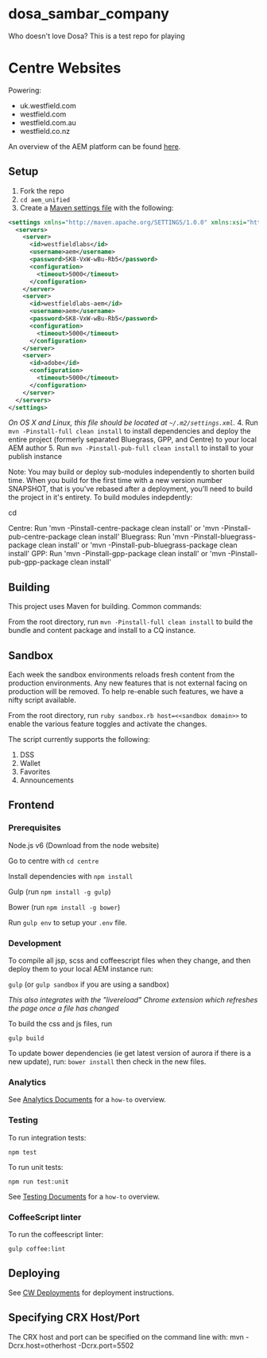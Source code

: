 # dosa_sambar_company
Who doesn't love Dosa? This is a test repo for playing

# Centre Websites

Powering:
* uk.westfield.com
* westfield.com
* westfield.com.au
* westfield.co.nz

An overview of the AEM platform can be found
[here](https://docs.adobe.com/docs/en/aem/6-0.html).

## Setup

1. Fork the repo
2. `cd aem_unified`
3. Create a [Maven settings file](http://maven.apache.org/settings.html) with the following:

  ```xml
  <settings xmlns="http://maven.apache.org/SETTINGS/1.0.0" xmlns:xsi="http://www.w3.org/2001/XMLSchema-instance" xsi:schemaLocation="http://maven.apache.org/SETTINGS/1.0.0 http://maven.apache.org/xsd/settings-1.0.0.xsd">
    <servers>
      <server>
        <id>westfieldlabs</id>
        <username>aem</username>
        <password>SK8-VxW-wBu-Rb5</password>
        <configuration>
          <timeout>5000</timeout>
        </configuration>
      </server>
      <server>
        <id>westfieldlabs-aem</id>
        <username>aem</username>
        <password>SK8-VxW-wBu-Rb5</password>
        <configuration>
          <timeout>5000</timeout>
        </configuration>
      </server>
      <server>
        <id>adobe</id>
        <configuration>
          <timeout>5000</timeout>
        </configuration>
      </server>
    </servers>
  </settings>
  ```

  *On OS X and Linux, this file should be located at `~/.m2/settings.xml`.*
4. Run `mvn -Pinstall-full clean install` to install dependencies and deploy the entire project (formerly separated Bluegrass, GPP, and Centre) to your local AEM author
5. Run `mvn -Pinstall-pub-full clean install` to install to your publish instance

Note: You may build or deploy sub-modules independently to shorten build time. When you build for the first time with a new version number SNAPSHOT, that is you've rebased after a deployment, you'll need to build the project in it's entirety. To build modules indepdently:

cd <sub-module-dir>

Centre: Run 'mvn -Pinstall-centre-package clean install' or 'mvn -Pinstall-pub-centre-package clean install'
Bluegrass: Run 'mvn -Pinstall-bluegrass-package clean install' or 'mvn -Pinstall-pub-bluegrass-package clean install'
GPP: Run 'mvn -Pinstall-gpp-package clean install' or 'mvn -Pinstall-pub-gpp-package clean install'


## Building

This project uses Maven for building. Common commands:

From the root directory, run ``mvn -Pinstall-full clean install`` to build the bundle and content package and install to a CQ instance.

## Sandbox

Each week the sandbox environments reloads fresh content from the production environments. Any new features that is not external facing on production will be removed. To help re-enable such features, we have a nifty script available.

From the root directory, run ``ruby sandbox.rb host=<<sandbox domain>>`` to enable the various feature toggles and activate the changes.

The script currently supports the following:
1. DSS
2. Wallet
3. Favorites
4. Announcements


## Frontend

### Prerequisites
Node.js v6 (Download from the node website)

Go to centre with `cd centre`

Install dependencies with `npm install`

Gulp (run `npm install -g gulp`)

Bower (run `npm install -g bower`)

Run `gulp env` to setup your `.env` file.

### Development

To compile all jsp, scss and coffeescript files when they change, and then deploy them to your local AEM instance run:

`gulp` (or `gulp sandbox` if you are using a sandbox)

*This also integrates with the "livereload" Chrome extension which refreshes the page once a file has changed*

To build the css and js files, run

`gulp build`

To update bower dependencies (ie get latest version of aurora if there is a new update), run:
`bower install` then check in the new files.


### Analytics
See [Analytics Documents](docs/analytics.md) for a `how-to` overview.

### Testing
To run integration tests:

```
npm test
```

To run unit tests:

```
npm run test:unit
```


See [Testing Documents](docs/testing.md) for a `how-to` overview.

### CoffeeScript linter

To run the coffeescript linter:

```
gulp coffee:lint
```

## Deploying

See [CW Deployments](https://github.com/westfield/engineering/blob/master/aem/cw-deployments.md) for deployment instructions.

## Specifying CRX Host/Port

The CRX host and port can be specified on the command line with:
mvn -Dcrx.host=otherhost -Dcrx.port=5502 <goals>